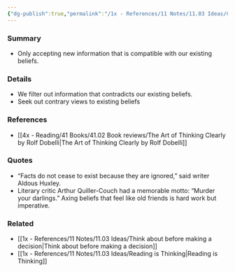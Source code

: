 ```yaml
---
{"dg-publish":true,"permalink":"/1x - References/11 Notes/11.03 Ideas/Confirmation Bias/","title":"Confirmation Bias","created":"2022-12-15T08:00:31.000+03:00","updated":"2024-02-14T20:18:34.273+03:00"}
---
```



### Summary
- Only accepting new information that is compatible with our existing beliefs.

### Details
- We filter out information that contradicts our existing beliefs.
- Seek out contrary views to existing beliefs

### References
- [[4x - Reading/41 Books/41.02 Book reviews/The Art of Thinking Clearly by Rolf Dobelli\|The Art of Thinking Clearly by Rolf Dobelli]]

### Quotes
- “Facts do not cease to exist because they are ignored,” said writer Aldous Huxley. 
- Literary critic Arthur Quiller-Couch had a memorable motto: “Murder your darlings.”  Axing beliefs that feel like old friends is hard work but imperative.

### Related
- [[1x - References/11 Notes/11.03 Ideas/Think about before making a decision\|Think about before making a decision]]
- [[1x - References/11 Notes/11.03 Ideas/Reading is Thinking\|Reading is Thinking]]